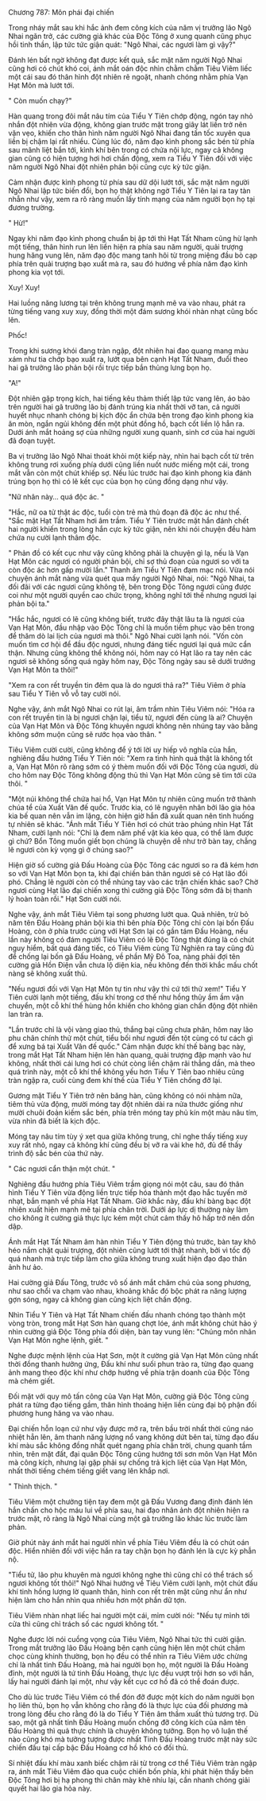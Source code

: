 




Chương 787: Môn phái đại chiến


Trong nháy mắt sau khi hắc ảnh đem công kích của năm vị trưởng lão Ngô Nhai ngăn trở, các cường giả khác của Độc Tông ở xung quanh cũng phục hồi tinh thần, lập tức tức giận quát: "Ngô Nhai, các ngươi làm gì vậy?"

Đánh lén bất ngờ không đạt được kết quả, sắc mặt năm người Ngô Nhai cũng hơi có chút khó coi, ánh mắt oán độc nhìn chằm chằm Tiêu Viêm liếc một cái sau đó thân hình đột nhiên rẽ ngoặt, nhanh chóng nhằm phía Vạn Hạt Môn mà lướt tới.

" Còn muốn chạy?"

Hàn quang trong đôi mắt nâu tím của Tiểu Y Tiên chớp động, ngón tay nhỏ nhắn đột nhiên vừa động, không gian trước mặt trong giây lát liền trở nên vặn vẹo, khiến cho thân hình năm người Ngô Nhai đang tấn tốc xuyên qua liền bị chậm lại rất nhiều. Cùng lúc đó, năm đạo kình phong sắc bén từ phía sau mãnh liệt bắn tới, kình khí bên trong có chứa nội lực, ngay cả không gian cũng có hiện tượng hơi hơi chấn động, xem ra Tiểu Y Tiên đối với việc năm người Ngô Nhai đột nhiên phản bội cũng cực kỳ tức giận.

Cảm nhận được kình phong từ phía sau dữ dội lướt tới, sắc mặt năm người Ngô Nhai lập tức biến đổi, bọn họ thật không ngờ Tiểu Y Tiên lại ra tay tàn nhẫn như vậy, xem ra rõ ràng muốn lấy tính mạng của năm người bọn họ tại đương trường.

" Hừ!"

Ngay khi năm đạo kình phong chuẩn bị ập tới thì Hạt Tất Nham cũng hừ lạnh một tiếng, thân hình run lên liền hiện ra phía sau năm người, quải trượng hung hăng vung lên, năm đạo độc mang tanh hôi từ trong miệng đầu bò cạp phía trên quải trượng bạo xuất mà ra, sau đó hướng về phía năm đạo kình phong kia vọt tới.

Xuy! Xuy!

Hai luồng năng lương tại trên không trung mạnh mẽ va vào nhau, phát ra từng tiếng vang xuy xuy, đồng thời một đám sương khói nhàn nhạt cũng bốc lên.

Phốc!

Trong khi sương khói đang tràn ngập, đột nhiên hai đạo quang mang màu xám như tia chớp bạo xuất ra, lướt qua bên cạnh Hạt Tất Nham, đuổi theo hai gã trưởng lão phản bội rồi trực tiếp bắn thủng lưng bọn họ.

"A!"

Đột nhiên gặp trọng kích, hai tiếng kêu thảm thiết lập tức vang lên, áo bào trên người hai gã trưởng lão bị đánh trúng kia nhất thời vỡ tan, cả người huyết nhục nhanh chóng bị kịch độc ẩn chứa bên trong đạo kình phong kia ăn mòn, ngắn ngủi không đến một phút đồng hồ, bạch cốt liền lộ hẳn ra. Dưới ánh mắt hoảng sợ của những người xung quanh, sinh cơ của hai người đã đoạn tuyệt.

Ba vị trưởng lão Ngô Nhai thoát khỏi một kiếp này, nhìn hai bạch cốt từ trên không trung rơi xuống phía dưới cũng liền nuốt nước miếng một cái, trong mắt vẫn còn một chút khiếp sợ. Nếu lúc trước hai đạo kình phong kia đánh trúng bọn họ thì có lẽ kết cục của bọn họ cũng đồng dạng như vậy.

"Nữ nhân này… quá độc ác. "

"Hắc, nữ oa tử thật ác độc, tuổi còn trẻ mà thủ đoạn đã độc ác như thế. "Sắc mặt Hạt Tất Nham hơi âm trầm. Tiểu Y Tiên trước mặt hắn đánh chết hai người khiến trong lòng hắn cực kỳ tức giận, nên khi nói chuyện đều hàm chứa nụ cười lạnh thâm độc.

" Phản đồ có kết cục như vậy cũng không phải là chuyện gì lạ, nếu là Vạn Hạt Môn các ngươi có người phản bội, chỉ sợ thủ đoạn của ngươi so với ta còn độc ác hơn gấp mười lần." Thanh âm Tiểu Y Tiên đạm mạc nói. Vừa nói chuyện ánh mắt nàng vừa quét qua mấy người Ngô Nhai, nói: "Ngô Nhai, ta đối đãi với các ngươi cũng không tệ, bên trong Độc Tông ngươi cũng được coi như một người quyền cao chức trọng, không nghĩ tới thế nhưng ngươi lại phản bội ta."

"Hắc hắc, ngươi có lẽ cũng không biết, trước đây thật lâu ta là ngươi của Vạn Hạt Môn, đầu nhập vào Độc Tông chỉ là muốn tiềm phục vào bên trong để thăm dò lai lịch của ngươi mà thôi." Ngô Nhai cười lạnh nói. "Vốn còn muốn tìm cơ hội để đầu độc ngươi, nhưng đáng tiếc ngươi lại quá mức cẩn thận. Nhưng cũng không thể không nói, hôm nay có Hạt lão ra tay nên các ngươi sẽ không sống quá ngày hôm nay, Độc Tông ngày sau sẽ dưới trướng Vạn Hạt Môn ta thôi!"

"Xem ra con rết truyền tin đêm qua là do ngươi thả ra?" Tiêu Viêm ở phía sau Tiểu Y Tiên vỗ vỗ tay cười nói.

Nghe vậy, ánh mắt Ngô Nhai co rút lại, âm trầm nhìn Tiêu Viêm nói: "Hóa ra con rết truyền tin là bị ngươi chặn lại, tiểu tử, ngươi đến cùng là ai? Chuyện của Vạn Hạt Môn và Độc Tông khuyên ngươi không nên nhúng tay vào bằng không sớm muộn cũng sẽ rước họa vào thân. "

Tiêu Viêm cười cười, cũng không để ý tới lời uy hiếp vô nghĩa của hắn, nghiêng đầu hướng Tiểu Y Tiên nói: "Xem ra tình hình quả thật là không tốt a, Vạn Hạt Môn rõ ràng sớm có ý thèm muốn đối với Độc Tông của ngươi, dù cho hôm nay Độc Tông không động thủ thì Vạn Hạt Môn cũng sẽ tìm tới cửa thôi. "

"Một núi không thể chứa hai hổ, Vạn Hạt Môn tự nhiên cũng muốn trở thành chúa tể của Xuất Vân đế quốc. Trước kia, có lẽ nguyên nhân bởi lão gia hỏa kia bế quan nên vẫn im lặng, còn hiện giờ hắn đã xuất quan nên tình huống tự nhiên sẽ khác. "Ánh mắt Tiểu Y Tiên hơi có chút trào phúng nhìn Hạt Tất Nham, cười lạnh nói: "Chỉ là đem năm phế vật kia kéo qua, có thể làm được gì chứ? Bổn Tông muốn giết bọn chúng là chuyện dễ như trở bàn tay, chẳng lẽ ngươi còn kỳ vọng gì ở chúng sao?"

Hiện giờ số cường giả Đấu Hoàng của Độc Tông các ngươi so ra đã kém hơn so với Vạn Hạt Môn bọn ta, khi đại chiến bản thân ngươi sẽ có Hạt lão đối phó. Chẳng lẽ người còn có thể nhúng tay vào các trận chiến khác sao? Chờ ngươi cùng Hạt lão đại chiến xong thì cường giả Độc Tông sớm đã bị thanh lý hoàn toàn rồi." Hạt Sơn cười nói.

Nghe vậy, ánh mắt Tiêu Viêm tại song phương lướt qua. Quả nhiên, trừ bỏ năm tên Đấu Hoàng phản bội kia thì bên phía Độc Tông chỉ còn lại bốn Đấu Hoàng, còn ở phía trước cùng với Hạt Sơn lại có gần tám Đấu Hoàng, nếu lần này không có đám người Tiêu Viêm có lẽ Độc Tông thật đúng là có chút nguy hiểm, bất quá đáng tiếc, có Tiêu Viêm cùng Tử Nghiên ra tay cũng đủ để chống lại bốn gã Đấu Hoàng, về phần Mỹ Đô Toa, nàng phải đợi tên cường giả Hồn Điện vẫn chưa lộ diện kia, nếu không đến thời khắc mấu chốt nàng sẽ không xuất thủ.

"Nếu ngươi đối với Vạn Hạt Môn tự tin như vậy thì cứ tới thử xem!" Tiểu Y Tiên cười lạnh một tiếng, đấu khí trong cơ thể như hồng thủy ầm ầm vận chuyển, một cỗ khí thế hùng hồn khiến cho không gian chấn động đột nhiên lan tràn ra.

"Lần trước chỉ là vội vàng giao thủ, thắng bại cũng chưa phân, hôm nay lão phu chân chính thử một chút, tiểu bối như ngươi đến tột cùng có tư cách gì để xưng bá tại Xuất Vân đế quốc." Cảm nhận được khí thế bàng bạc này, trong mắt Hạt Tất Nham hiện lên hàn quang, quải trượng đập mạnh vào hư không, nhất thời cái lưng hơi có chút còng liền chậm rãi thẳng dần, mà theo quá trình này, một cỗ khí thể không yếu hơn Tiểu Y Tiên bao nhiêu cũng tràn ngập ra, cuối cùng đem khí thế của Tiểu Y Tiên chống đỡ lại.

Gương mặt Tiểu Y Tiên trở nên băng hàn, cũng không có nói nhảm nữa, tiêm thủ vừa động, mười móng tay đột nhiên dài ra nửa thước giống như mười chuôi đoản kiếm sắc bén, phía trên móng tay phủ kín một màu nâu tím, vừa nhìn đã biết là kịch độc.

Móng tay nâu tím tùy ý xẹt qua giữa không trung, chỉ nghe thấy tiếng xuy xuy rất nhỏ, ngay cả không khí cũng đều bị vỡ ra vài khe hở, đủ để thấy trình độ sắc bén của thứ này.

" Các ngươi cẩn thận một chút. "

Nghiêng đầu hướng phía Tiêu Viêm trầm giọng nói một câu, sau đó thân hình Tiểu Y Tiên vừa động liền trực tiếp hóa thành một đạo hắc tuyến mờ nhạt, bắn mạnh về phía Hạt Tất Nham. Giờ khắc này, đấu khí bàng bạc đột nhiên xuất hiện mạnh mẽ tại phía chân trời. Dưới áp lực dị thường này làm cho không ít cường giả thực lực kém một chút cảm thấy hô hấp trở nên dồn dập.

Ánh mắt Hạt Tất Nham âm hàn nhìn Tiểu Y Tiên động thủ trước, bàn tay khô héo nắm chặt quải trượng, đột nhiên cũng lướt tới thật nhanh, bởi vì tốc độ quá nhanh mà trực tiếp làm cho giữa không trung xuất hiện đạo đạo thân ảnh hư ảo.

Hai cường giả Đấu Tông, trước vô số ánh mắt chăm chú của song phương, như sao chổi va chạm vào nhau, khoảng khắc đó bộc phát ra năng lượng gợn sóng, ngay cả không gian cũng kịch liệt chấn động.

Nhìn Tiểu Y Tiên và Hạt Tất Nham chiến đấu nhanh chóng tạo thành một vòng tròn, trong mắt Hạt Sơn hàn quang chợt lóe, ánh mắt không chút hảo ý nhìn cường giả Độc Tông phía đối diện, bàn tay vung lên: "Chúng môn nhân Vạn Hạt Môn nghe lệnh, giết. "

Nghe được mệnh lệnh của Hạt Sơn, một ít cường giả Vạn Hạt Môn cũng nhất thời đồng thanh hưởng ứng, Đấu khí như suối phun trào ra, từng đạo quang ảnh mang theo độc khí như chớp hướng về phía trận doanh của Độc Tông mà chém giết.

Đối mặt với quy mô tấn công của Vạn Hạt Môn, cường giả Độc Tông cũng phát ra từng đạo tiếng gầm, thân hình thoáng hiện liền cùng đại bộ phận đối phương hung hăng va vào nhau.

Đại chiến hỗn loạn cứ như vậy được mở ra, trên bầu trời nhất thời cũng náo nhiệt hẳn lên, âm thanh năng lượng nổ vang không dứt bên tai, từng đạo đấu khí màu sắc không đồng nhất quét ngang phía chân trời, chung quanh tầm nhìn, trên mặt đất, đại quân Độc Tông cũng hướng tới sơn môn Vạn Hạt Môn mà công kích, nhưng lại gặp phải sự chống trả kịch liệt của Vạn Hạt Môn, nhất thời tiếng chém tiếng giết vang lên khắp nơi.

" Thình thịch. "

Tiêu Viêm một chưởng tiện tay đem một gã Đấu Vương đang định đánh lén hắn chấn cho hộc máu lui về phía sau, hai đạo nhân ảnh đột nhiên hiện ra trước mặt, rõ ràng là Ngô Nhai cùng một gã trưỡng lão khác lúc trước làm phản.

Giờ phút này ánh mắt hai người nhìn về phía Tiêu Viêm đều là có chút oán độc. Hiển nhiên đối với việc hắn ra tay chặn bọn họ đánh lén là cực kỳ phẫn nộ.

"Tiểu tử, lão phu khuyên mà ngươi không nghe thì cũng chỉ có thể trách số ngươi không tốt thôi!" Ngô Nhai hướng về Tiêu Viêm cười lạnh, một chút đấu khí tinh hồng lượng lờ quanh thân, hình con rết trên mặt cũng như ẩn như hiện làm cho hắn nhìn qua nhiều hơn một phần dữ tợn.

Tiêu Viêm nhàn nhạt liếc hai người một cái, mỉm cười nói: "Nếu tự mình tới cửa thì cũng chỉ trách số các ngươi không tốt. "

Nghe được lời nói cuồng vọng của Tiêu Viêm, Ngô Nhai tức thì cười giận. Trong mắt trưởng lão Đấu Hoàng bên cạnh cũng hiện lên một chút châm chọc cùng khinh thường, bọn họ đều có thể nhìn ra Tiêu Viêm ước chừng chỉ là nhất tinh Đấu Hoàng, mà hai người bọn họ, một người là Đấu Hoàng đỉnh, một người là tứ tinh Đấu Hoàng, thực lực đều vượt trội hơn so với hắn, lấy hai người đánh lại một, như vậy kết cục cơ hồ đã có thể đoán được.

Cho dù lúc trước Tiêu Viêm có thể đón đỡ được một kích do năm người bọn họ liên thủ, bọn họ vẫn không cho rằng đó là thực lực của đối phương mà trong lòng đều cho rằng đó là do Tiểu Y Tiên âm thầm xuất thủ tương trợ. Dù sao, một gã nhất tinh Đấu Hoàng muốn chống đỡ công kích của năm tên Đấu Hoàng thì quả thực chính là chuyện không tưởng. Bọn họ vô luận thế nào cũng khó mà tưởng tượng được nhất Tinh Đấu Hoàng trước mặt này sức chiến đấu tại cấp bậc Đấu Hoàng cơ hồ khó có đối thủ.

Sí nhiệt đấu khí màu xanh biếc chậm rãi từ trong cơ thể Tiêu Viêm tràn ngập ra, ánh mắt Tiêu Viêm đảo qua cuộc chiến bốn phía, khi phát hiện thấy bên Độc Tông hơi bị hạ phong thì chân mày khẽ nhíu lại, cần nhanh chóng giải quyết hai lão gia hỏa này.




